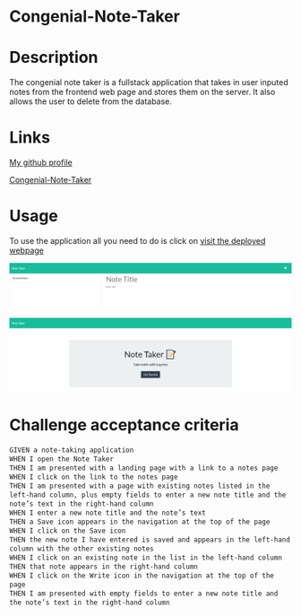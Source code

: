 # Congenial-Note-Taker

# Description
The congenial note taker is a fullstack application that takes in user inputed notes from the frontend web page and stores them on the server. It also allows the user to delete from the database. 

# Links

[My github profile](https://github.com/AbdalehHersi)

[Congenial-Note-Taker](https://github.com/AbdalehHersi/congenial-note-taker)

# Usage

To use the application all you need to do is click on [visit the deployed webpage](https://morning-anchorage-08798.herokuapp.com/)

![](./Assets/page.png)

![](./Assets/Untitled.png)

# Challenge acceptance criteria

```
GIVEN a note-taking application
WHEN I open the Note Taker
THEN I am presented with a landing page with a link to a notes page
WHEN I click on the link to the notes page
THEN I am presented with a page with existing notes listed in the left-hand column, plus empty fields to enter a new note title and the note’s text in the right-hand column
WHEN I enter a new note title and the note’s text
THEN a Save icon appears in the navigation at the top of the page
WHEN I click on the Save icon
THEN the new note I have entered is saved and appears in the left-hand column with the other existing notes
WHEN I click on an existing note in the list in the left-hand column
THEN that note appears in the right-hand column
WHEN I click on the Write icon in the navigation at the top of the page
THEN I am presented with empty fields to enter a new note title and the note’s text in the right-hand column
```
